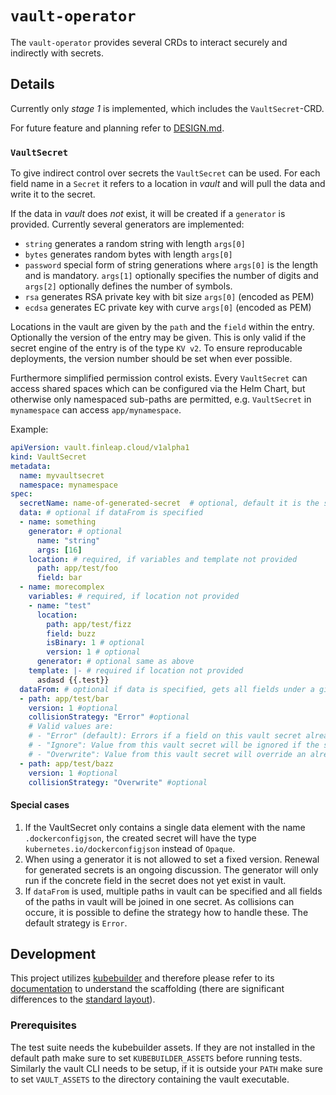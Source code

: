 # `vault-operator`

The `vault-operator` provides several CRDs to interact securely and indirectly with secrets.
## Details

Currently only _stage 1_ is implemented, which includes the `VaultSecret`-CRD.

For future feature and planning refer to [DESIGN.md](./DESIGN.md).

### `VaultSecret`

To give indirect control over secrets the `VaultSecret` can be used. For each
field name in a `Secret` it refers to a location in _vault_ and will pull the data and write it to the secret.

If the data in _vault_ does _not_ exist, it will be created if a `generator` is
provided. Currently several generators are implemented:

* `string` generates a random string with length `args[0]`
* `bytes` generates random bytes with length `args[0]`
* `password` special form of string generations where `args[0]` is the length and is mandatory. `args[1]` optionally specifies the number of digits and `args[2]` optionally defines the number of symbols.
* `rsa` generates RSA private key with bit size `args[0]` (encoded as PEM)
* `ecdsa` generates EC private key with curve `args[0]` (encoded as PEM)

Locations in the vault are given by the `path` and the `field` within the entry.
Optionally the version of the entry may be given. This is only valid if the secret
engine of the entry is of the type `KV v2`. To ensure reproducable deployments, 
the version number should be set when ever possible.

Furthermore simplified permission control exists. Every `VaultSecret` can access
shared spaces which can be configured via the Helm Chart, but otherwise only namespaced sub-paths
are permitted, e.g. `VaultSecret` in `mynamespace` can access `app/mynamespace`.

Example:

```yaml
apiVersion: vault.finleap.cloud/v1alpha1
kind: VaultSecret
metadata:
  name: myvaultsecret
  namespace: mynamespace
spec:
  secretName: name-of-generated-secret  # optional, default it is the same as the name of the VaultSecret
  data: # optional if dataFrom is specified
  - name: something
    generator: # optional
      name: "string"
      args: [16]
    location: # required, if variables and template not provided
      path: app/test/foo
      field: bar
  - name: morecomplex
    variables: # required, if location not provided
    - name: "test"
      location:
        path: app/test/fizz
        field: buzz
        isBinary: 1 # optional
        version: 1 # optional
      generator: # optional same as above
    template: |- # required if location not provided
      asdasd {{.test}}
  dataFrom: # optional if data is specified, gets all fields under a given vault path
  - path: app/test/bar
    version: 1 #optional
    collisionStrategy: "Error" #optional
    # Valid values are:
    # - "Error" (default): Errors if a field on this vault secret already exists on the resulting K8s secret
    # - "Ignore": Value from this vault secret will be ignored if the same field already exists on resulting K8s secret
    # - "Overwrite": Value from this vault secret will override an already existing field on the resulting K8s secret
  - path: app/test/bazz
    version: 1 #optional
    collisionStrategy: "Overwrite" #optional
```

#### Special cases

1. If the VaultSecret only contains a single data element with the name `.dockerconfigjson`,
the created secret will have the type `kubernetes.io/dockerconfigjson` instead of `Opaque`.
2. When using a generator it is not allowed to set a fixed version. Renewal for generated secrets is an ongoing discussion. The generator will only run if the concrete field in the secret does not yet exist in vault.
3. If `dataFrom` is used, multiple paths in vault can be specified and all fields of the paths in vault will be joined in one secret. As collisions can occure, it is possible to define the strategy how to handle these. The default strategy is `Error`.

## Development

This project utilizes [kubebuilder](https://github.com/kubernetes-sigs/kubebuilder)
and therefore please refer to its [documentation](https://github.com/kubernetes-sigs/kubebuilder/blob/master/designs/simplified-scaffolding.md) to understand the scaffolding (there
are significant differences to the [standard layout](https://github.com/golang-standards/project-layout)).

### Prerequisites

The test suite needs the kubebuilder assets. If they are not installed in the default
path make sure to set `KUBEBUILDER_ASSETS` before running tests.
Similarly the vault CLI needs to be setup, if it is outside your `PATH` make sure to
set `VAULT_ASSETS` to the directory containing the vault executable.

